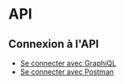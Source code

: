 # API
## Connexion à l'API
- [Se connecter avec GraphiQL](hasura)
- [Se connecter avec Postman](postman)

